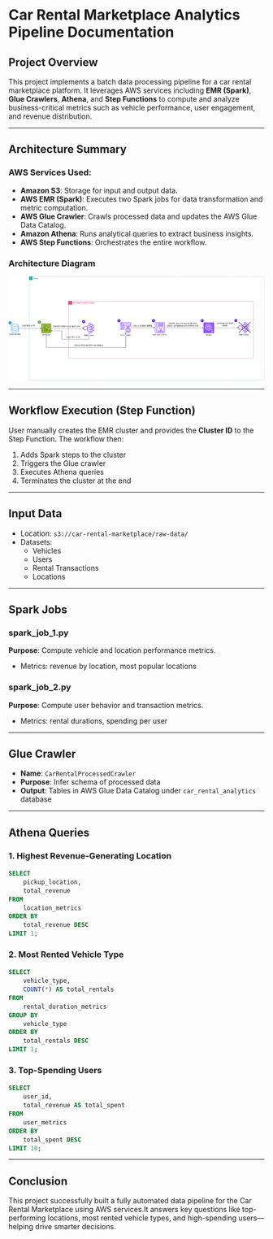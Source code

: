 # Car Rental Marketplace Analytics Pipeline Documentation

## Project Overview
This project implements a batch data processing pipeline for a car rental marketplace platform. It leverages AWS services including **EMR (Spark)**, **Glue Crawlers**, **Athena**, and **Step Functions** to compute and analyze business-critical metrics such as vehicle performance, user engagement, and revenue distribution.

---

## Architecture Summary

### AWS Services Used:
- **Amazon S3**: Storage for input and output data.
- **AWS EMR (Spark)**: Executes two Spark jobs for data transformation and metric computation.
- **AWS Glue Crawler**: Crawls processed data and updates the AWS Glue Data Catalog.
- **Amazon Athena**: Runs analytical queries to extract business insights.
- **AWS Step Functions**: Orchestrates the entire workflow.

### **Architecture Diagram**  
![ETL Architecture](images/Project_4_Architecture_diagram.png)

---

## Workflow Execution (Step Function)

User manually creates the EMR cluster and provides the **Cluster ID** to the Step Function. The workflow then:
1. Adds Spark steps to the cluster
2. Triggers the Glue crawler
3. Executes Athena queries
4. Terminates the cluster at the end

---

## Input Data
- Location: `s3://car-rental-marketplace/raw-data/`
- Datasets:
  - Vehicles
  - Users
  - Rental Transactions
  - Locations

---

## Spark Jobs

### spark_job_1.py
**Purpose**: Compute vehicle and location performance metrics.
- Metrics: revenue by location, most popular locations

### spark_job_2.py
**Purpose**: Compute user behavior and transaction metrics.
- Metrics: rental durations, spending per user

---

## Glue Crawler
- **Name**: `CarRentalProcessedCrawler`
- **Purpose**: Infer schema of processed data
- **Output**: Tables in AWS Glue Data Catalog under `car_rental_analytics` database

---

## Athena Queries

### 1. Highest Revenue-Generating Location
```sql
SELECT
    pickup_location,
    total_revenue
FROM
    location_metrics
ORDER BY
    total_revenue DESC
LIMIT 1;
```

### 2. Most Rented Vehicle Type
```sql
SELECT
    vehicle_type,
    COUNT(*) AS total_rentals
FROM
    rental_duration_metrics
GROUP BY
    vehicle_type
ORDER BY
    total_rentals DESC
LIMIT 1;
```

### 3. Top-Spending Users
```sql
SELECT
    user_id,
    total_revenue AS total_spent
FROM
    user_metrics
ORDER BY
    total_spent DESC
LIMIT 10;
```

---

## Conclusion

This project successfully built a fully automated data pipeline for the Car Rental Marketplace using AWS services.It answers key questions like top-performing locations, most rented vehicle types, and high-spending users—helping drive smarter decisions.
